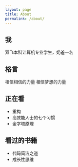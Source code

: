 ```yaml
---
layout: page
title: About
permalink: /about/
---
```

## 我
双飞本科计算机专业学生，奶爸一名

## 格言
相信相信的力量
相信梦想的力量

## 正在看
* 重构
* 高效能人士的七个习惯
* 金字塔原理

## 看过的书籍
* 代码简洁之道
* 成长性思维 






